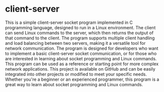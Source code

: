 # client-server
This is a simple client-server socket program implemented in C programming language, designed to run in a Linux environment. The client can send Linux commands to the server, which then returns the output of that command to the client. The program supports multiple client handling and load balancing between two servers, making it a versatile tool for network communication.
The program is designed for developers who want to implement a basic client-server socket communication, or for those who are interested in learning about socket programming and Linux commands. This program can be used as a reference or starting point for more complex network applications.
This project is available on GitHub and can be easily integrated into other projects or modified to meet your specific needs. Whether you're a beginner or an experienced programmer, this program is a great way to learn about socket programming and Linux commands.
